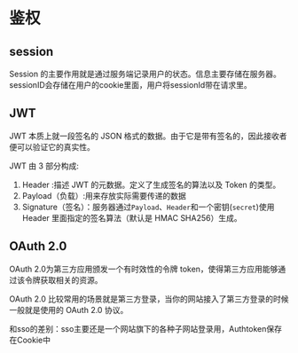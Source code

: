 # 鉴权

## session

Session 的主要作用就是通过服务端记录用户的状态。信息主要存储在服务器。sessionID会存储在用户的cookie里面，用户将sessionId带在请求里。

## JWT

JWT 本质上就一段签名的 JSON 格式的数据。由于它是带有签名的，因此接收者便可以验证它的真实性。

JWT 由 3 部分构成:

1. Header :描述 JWT 的元数据。定义了生成签名的算法以及 Token 的类型。
2. Payload（负载）:用来存放实际需要传递的数据
3. Signature（签名）：服务器通过`Payload`、`Header`和一个密钥(`secret`)使用 Header 里面指定的签名算法（默认是 HMAC SHA256）生成。



## OAuth 2.0

OAuth 2.0为第三方应用颁发一个有时效性的令牌 token，使得第三方应用能够通过该令牌获取相关的资源。

OAuth 2.0 比较常用的场景就是第三方登录，当你的网站接入了第三方登录的时候一般就是使用的 OAuth 2.0 协议。

和sso的差别：sso主要还是一个网站旗下的各种子网站登录用，Authtoken保存在Cookie中

